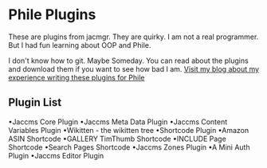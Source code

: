 Phile Plugins
============

These are plugins from jacmgr.  They are quirky.  I am not a real programmer.  But I had fun learning about OOP and Phile.

I don't know how to git. Maybe Someday.  You can read about the plugins and download them if you want to see how bad I am.  [Visit my blog about my experience writing these plugins for Phile](http://www.jhinline.com/philecms/three)


## Plugin List

  •Jaccms Core Plugin
  •Jaccms Meta Data Plugin
  •Jaccms Content Variables Plugin
  •Wikitten - the wikitten tree
  •Shortcode Plugin
  •Amazon ASIN Shortcode
  •GALLERY TimThumb Shortcode
  •INCLUDE Page Shortcode
  •Search Pages Shortcode
  •Jaccms Zones Plugin
  •A Mini Auth Plugin
  •Jaccms Editor Plugin





